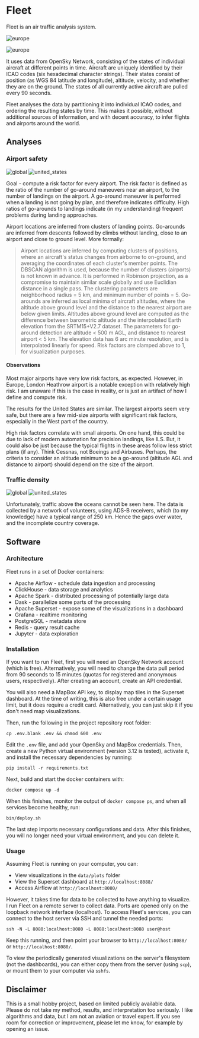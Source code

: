 # Fleet

Fleet is an air traffic analysis system.

![europe](https://github.com/user-attachments/assets/c96b7004-cbfb-4928-9e4a-82e278a98877)

![europe](https://github.com/user-attachments/assets/7e92ab66-40bb-48aa-a06d-a9c59c4fdea9)

It uses data from OpenSky Network, consisting of the states of individual aircraft at different points in time.
Aircraft are uniquely identified by their ICAO codes (six hexadecimal character strings).
Their states consist of position (as WGS 84 latitude and longitude), altitude, velocity, and whether they are on the ground.
The states of all currently active aircraft are pulled every 90 seconds.

Fleet analyses the data by partitioning it into individual ICAO codes, and ordering the resulting states by time.
This makes it possible, without additional sources of information, and with decent accuracy, to infer flights and airports around the world.


## Analyses
### Airport safety
![global](https://github.com/user-attachments/assets/715ad3b6-e068-46ab-aeb2-92f0cdebb42b)
![united_states](https://github.com/user-attachments/assets/8e3dff3c-2dfb-44a7-a050-748e185571e7)

Goal - compute a risk factor for every airport.
The risk factor is defined as the ratio of the number of go-around maneuvers near an airport, to the number of landings on the airport.
A go-around maneuver is performed when a landing is not going by plan, and therefore indicates difficulty.
High ratios of go-arounds to landings indicate (in my understanding) frequent problems during landing approaches.

Airport locations are inferred from clusters of landing points.
Go-arounds are inferred from descents followed by climbs without landing, close to an airport and close to ground level.
More formally:
> Airport locations are inferred by computing clusters of positions,
> where an aircraft's status changes from airborne to on-ground, and averaging the coordinates of each cluster's member points.
> The DBSCAN algorithm is used, because the number of clusters (airports) is not known in advance.
> It is performed in Robinson projection,
> as a compromise to maintain similar scale globally and use Euclidian distance in a single pass.
> The clustering parameters are neighborhood radius = 5 km, and minimum number of points = 5.
> Go-arounds are inferred as local minima of aircraft altitudes,
> where the altitude above ground level and the distance to the nearest airport are below given limits.
> Altitudes above ground level are computed as the difference between barometric altitude
> and the interpolated Earth elevation from the SRTM15+V2.7 dataset.
> The parameters for go-around detection are altitude < 500 m AGL, and distance to nearest airport < 5 km.
> The elevation data has 6 arc minute resolution, and is interpolated linearly for speed.
> Risk factors are clamped above to 1, for visualization purposes.

#### Observations
Most major airports have very low risk factors, as expected.
However, in Europe, London Heathrow airport is a notable exception with relatively high risk.
I am unaware if this is the case in reality, or is just an artifact of how I define and compute risk.

The results for the United States are similar.
The largest airports seem very safe, but there are a few mid-size airports with significant risk factors,
especially in the West part of the country.

High risk factors correlate with small airports.
On one hand, this could be due to lack of modern automation for precision landings, like ILS.
But, it could also be just because the typical flights in these areas follow less strict plans (if any).
Think Cessnas, not Boeings and Airbuses.
Perhaps, the criteria to consider an altitude minimum to be a go-around (altitude AGL and distance to airport)
should depend on the size of the airport.

### Traffic density
![global](https://github.com/user-attachments/assets/f70a4e80-6f10-40fa-b220-4c982c1dc14c)
![united_states](https://github.com/user-attachments/assets/3770af53-62da-4769-a4c5-1dedb4374562)


Unfortunately, traffic above the oceans cannot be seen here.
The data is collected by a network of volunteers, using ADS-B receivers, which (to my knowledge) have a typical range of 250 km.
Hence the gaps over water, and the incomplete country coverage.


## Software
### Architecture
Fleet runs in a set of Docker containers:
* Apache Airflow - schedule data ingestion and processing
* ClickHouse - data storage and analytics
* Apache Spark - distributed processing of potentially large data
* Dask - parallelize some parts of the processing
* Apache Superset - expose some of the visualizations in a dashboard
* Grafana - realtime monitoring
* PostgreSQL - metadata store
* Redis - query result cache
* Jupyter - data exploration


### Installation
If you want to run Fleet, first you will need an OpenSky Network account (which is free).
Alternatively, you will need to change the data pull period from 90 seconds to 15 minutes
(quotas for registered and anonymous users, respectively).
After creating an account, create an API credential.

You will also need a MapBox API key, to display map tiles in the Superset dashboard.
At the time of writing, this is also free under a certain usage limit, but it does require a credit card.
Alternatively, you can just skip it if you don't need map visualizations.

Then, run the following in the project repository root folder:
```shell
cp .env.blank .env && chmod 600 .env
```
Edit the `.env` file, and add your OpenSky and MapBox credentials.
Then, create a new Python virtual environment (version 3.12 is tested), activate it,
and install the necessary dependencies by running:
```shell
pip install -r requirements.txt
```
Next, build and start the docker containers with:
```shell
docker compose up -d
```
When this finishes, monitor the output of `docker compose ps`, and when all services become healthy, run:
```shell
bin/deploy.sh
```
The last step imports necessary configurations and data.
After this finishes, you will no longer need your virtual environment, and you can delete it.

### Usage
Assuming Fleet is running on your computer, you can:
* View visualizations in the `data/plots` folder
* View the Superset dashboard at `http://localhost:8088/`
* Access Airflow at `http://localhost:8080/`

However, it takes time for data to be collected to have anything to visualize.
I run Fleet on a remote server to collect data.
Ports are opened only on the loopback network interface (localhost).
To access Fleet's services, you can connect to the host server via SSH and tunnel the needed ports:
```shell
ssh -N -L 8080:localhost:8080 -L 8088:localhost:8088 user@host
```
Keep this running, and then point your browser to `http://localhost:8088/` or `http://localhost:8080/`.

To view the periodically generated visualizations on the server's filesystem (not the dashboards),
you can either copy them from the server (using `scp`), or mount them to your computer via `sshfs`.


## Disclaimer
This is a small hobby project, based on limited publicly available data.
Please do not take my method, results, and interpretation too seriously.
I like algorithms and data, but I am not an aviation or travel expert.
If you see room for correction or improvement, please let me know, for example by opening an issue.
